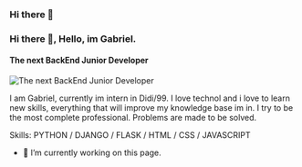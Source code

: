 ### Hi there 👋

### Hi there 👋, Hello, im Gabriel.
#### The next BackEnd Junior Developer
![The next BackEnd Junior Developer](https://media.licdn.com/dms/image/D4D16AQFpjukeY7kPBQ/profile-displaybackgroundimage-shrink_350_1400/0/1677639102777?e=1691625600&v=beta&t=U0FqMJ6DCF5kKNoJmcJtkTTToA2cq_ukEUgdEOC9GkM)

I am Gabriel, currently im intern in Didi/99. I love technol and i love to learn new skills, everything that will improve my knowledge base im in.  I try to be the most complete professional. Problems are made to be solved.

Skills: PYTHON / DJANGO / FLASK / HTML / CSS / JAVASCRIPT

- 🔭 I’m currently working on this page. 





